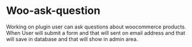 # Woo-ask-question
Working on plugin user can ask questions about woocommerce products. 
When User will submit a form and that will sent on email address and that will save in database and that will show in admin area.
